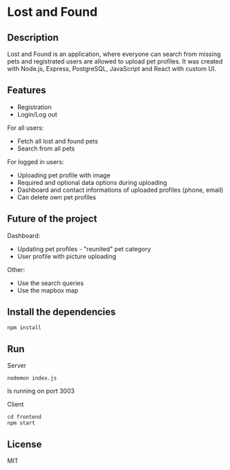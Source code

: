 # Lost and Found

## Description

Lost and Found is an application, where everyone can search from missing pets and registrated users are allowed to upload pet profiles.
It was created with Node.js, Express, PostgreSQL, JavaScript and React with custom UI.

## Features

- Registration
- Login/Log out

For all users:

- Fetch all lost and found pets
- Search from all pets

For logged in users:

- Uploading pet profile with image
- Required and optional data options during uploading
- Dashboard and contact informations of uploaded profiles (phone, email)
- Can delete own pet profiles

## Future of the project

Dashboard:

- Updating pet profiles - "reunited" pet category
- User profile with picture uploading

Other:

- Use the search queries
- Use the mapbox map

## Install the dependencies

```
npm install
```

## Run

Server

```
nodemon index.js
```

Is running on port 3003


Client

```
cd frontend
npm start
```

## License

MIT
